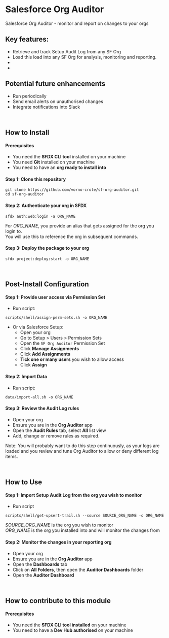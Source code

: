 # Salesforce Org Auditor

Salesforce Org Auditor - monitor and report on changes to your orgs


## Key features:
- Retrieve and track Setup Audit Log from any SF Org
- Load this load into any SF Org for analysis, monitoring and reporting.
- 
- 

## Potential future enhancements
- Run periodically
- Send email alerts on unauthorised changes
- Integrate notifications into Slack

<p><br/></p>

## How to Install


#### Prerequisites
* You need the **SFDX CLI tool** installed on your machine
* You need **Git** installed on your machine
* You need to have an **org ready to install into**

#### Step 1: Clone this repository

```
git clone https://github.com/vorno-crole/sf-org-auditor.git
cd sf-org-auditor
```

#### Step 2: Authenticate your org in SFDX
```
sfdx auth:web:login -a ORG_NAME
```

For *ORG_NAME*, you provide an alias that gets assigned for the org you login to.  
You will use this to reference the org in subsequent commands.  

#### Step 3: Deploy the package to your org
```
sfdx project:deploy:start -o ORG_NAME
```

<p><br/></p>

## Post-Install Configuration


#### Step 1: Provide user access via Permission Set

* Run script:
```
scripts/shell/assign-perm-sets.sh -o ORG_NAME
```

* Or via Salesforce Setup:
    * Open your org
    * Go to Setup > Users > Permission Sets
    * Open the `SF Org Auditor` Permission Set
    * Click **Manage Assignments**
    * Click **Add Assignments**
    * **Tick one or many users** you wish to allow access
    * Click **Assign**


#### Step 2: Import Data

* Run script:
```
data/import-all.sh -o ORG_NAME
```


#### Step 3: Review the Audit Log rules

* Open your org
* Ensure you are in the **Org Auditor** app
* Open the **Audit Rules** tab, select **All** list view
* Add, change or remove rules as required.

Note: You will probably want to do this step continuously, as your logs are loaded and you review and tune Org Auditor to allow or deny different log items.

<p><br/></p>

## How to Use


#### Step 1: Import Setup Audit Log from the org you wish to monitor

* Run script
```
scripts/shell/get-upsert-trail.sh --source SOURCE_ORG_NAME -o ORG_NAME
```
*SOURCE_ORG_NAME* is the org you wish to monitor  
*ORG_NAME* is the org you installed into and will monitor the changes from  

#### Step 2: Monitor the changes in your reporting org

* Open your org
* Ensure you are in the **Org Auditor** app
* Open the **Dashboards** tab
* Click on **All Folders**, then open the **Auditor Dashboards** folder
* Open the **Auditor Dashboard**


<p><br/></p>

## How to contribute to this module

#### Prerequisites
* You need the **SFDX CLI tool installed** on your machine
* You need to have a **Dev Hub authorised** on your machine


